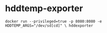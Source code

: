 # hddtemp-exporter
```
docker run --privileged=true -p 8080:8080 -e HDDTEMP_ARGS="/dev/sd[cd]" \ hddexporter
```
